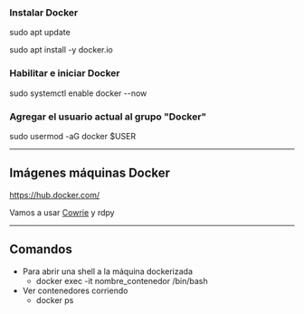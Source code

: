 ### Instalar Docker

sudo apt update

sudo apt install -y docker.io

### Habilitar e iniciar Docker

sudo systemctl enable docker --now

### Agregar el usuario actual al grupo "Docker"

sudo usermod -aG docker $USER

* * *

## Imágenes máquinas Docker

https://hub.docker.com/

Vamos a usar [Cowrie](https://hub.docker.com/r/cowrie/cowrie) y rdpy

* * *

## Comandos

- Para abrir una shell a la máquina dockerizada
    - docker exec -it nombre_contenedor /bin/bash
- Ver contenedores corriendo
    - docker ps